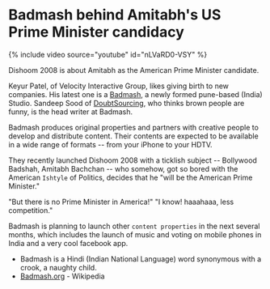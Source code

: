 # Badmash behind Amitabh's US Prime Minister candidacy
{% include video source="youtube" id="nLVaRD0-VSY" %}

Dishoom 2008 is about Amitabh as the American Prime Minister candidate.

Keyur Patel, of Velocity Interactive Group, likes giving birth to new companies. His latest one is a <a href="http://www.badmash.tv/">Badmash</a>, a newly formed pune-based (India) Studio. Sandeep Sood of <a href="/2008/doubtsourcing/">DoubtSourcing</a>, who thinks brown people are funny, is the head writer at Badmash.

Badmash produces original properties and partners with creative people to develop and distribute content. Their contents are expected to be available in a wide range of formats -- from your iPhone to your HDTV.

They recently launched Dishoom 2008 with a ticklish subject -- Bollywood Badshah, Amitabh Bachchan -- who somehow, got so bored with the American `Ishtyle` of Politics, decides that he "will be the American Prime Minister."

"But there is no Prime Minister in America!"
"I know! haaahaaa, less competition."

Badmash is planning to launch other `content properties` in the next several months, which includes the launch of music and voting on mobile phones in India and a very cool facebook app.

* Badmash is a Hindi (Indian National Language) word synonymous with a crook, a naughty child.
* <a href="http://en.wikipedia.org/wiki/Badmash">Badmash.org</a> - Wikipedia
